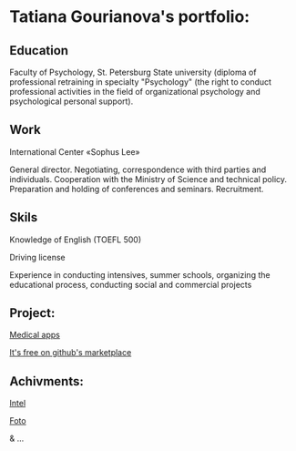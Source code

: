 # Tatiana Gourianova's portfolio:

## Education

Faculty of Psychology, St. Petersburg State
university (diploma of professional retraining in
specialty "Psychology" (the right to conduct professional
activities in the field of organizational psychology and psychological
personal support).

## Work

International Center «Sophus Lee»

General director. Negotiating, correspondence with third parties and
individuals. Cooperation with the Ministry of Science and
technical policy. Preparation and holding of conferences and
seminars. Recruitment.

## Skils

Knowledge of English (TOEFL 500)

Driving license

Experience in conducting intensives, summer schools, organizing the educational process, 
conducting social and commercial projects


## Project:

[Medical apps](https://play.google.com/store/apps/details?id=com.treatment.binocularvision.way)

[It's free on github's marketplace](https://github.com/marketplace/binocularvisionraces)


## Achivments:

[Intel](https://github.com/Tatiana-Gourianova/cv/blob/main/screans/Intel2.jpg)
 
 
[Foto](https://github.com/Tatiana-Gourianova/cv/blob/main/screans/gurianova.png)
 
&  ...
  

